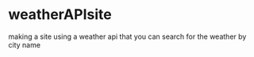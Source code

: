 # weatherAPIsite
making a site using a weather api that you can search for the weather by city name
